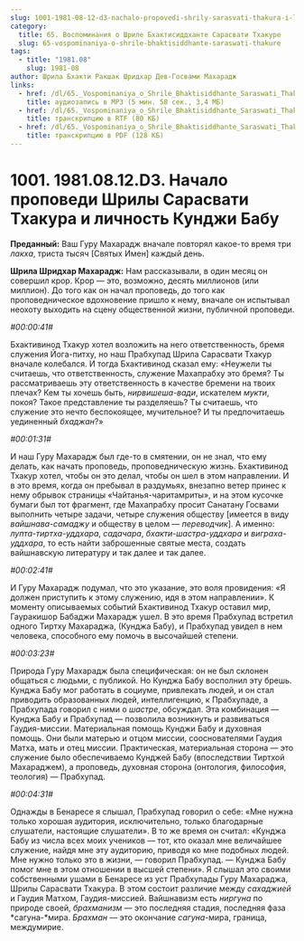 ```yaml
---
slug: 1001-1981-08-12-d3-nachalo-propovedi-shrily-sarasvati-thakura-i-lichnost-kundzhi-babu
category:
  title: 65. Воспоминания о Шриле Бхактисиддханте Сарасвати Тхакуре
  slug: 65-vospominaniya-o-shrile-bhaktisiddhante-saraswati-thakure
tags:
  - title: "1981.08"
    slug: 1981-08
author: Шрила Бхакти Ракшак Шридхар Дев-Госвами Махарадж
links:
  - href: /dl/65._Vospominaniya_o_Shrile_Bhaktisiddhante_Saraswati_Thakure/1001_1981.08.12.D3_SridharMj_Nachalo_propovedi_Shrily_Sarasvati_Thakura_i_lichnost_Kundzhi_Babu.mp3
    title: аудиозапись в MP3 (5 мин. 58 сек., 3,4 МБ)
  - href: /dl/65._Vospominaniya_o_Shrile_Bhaktisiddhante_Saraswati_Thakure/1001_1981.08.12.D3_SridharMj_Nachalo_propovedi_Shrily_Sarasvati_Thakura_i_lichnost_Kundzhi_Babu.rtf
    title: транскрипцию в RTF (80 КБ)
  - href: /dl/65._Vospominaniya_o_Shrile_Bhaktisiddhante_Saraswati_Thakure/1001_1981.08.12.D3_SridharMj_Nachalo_propovedi_Shrily_Sarasvati_Thakura_i_lichnost_Kundzhi_Babu.pdf
    title: транскрипцию в PDF (128 КБ)
---
```


# 1001. 1981.08.12.D3. Начало проповеди Шрилы Сарасвати Тхакура и личность Кунджи Бабу

**Преданный:** Ваш Гуру Махарадж вначале повторял какое-то время три *лакха*, триста тысяч [Святых Имен] каждый день.

**Шрила Шридхар Махарадж:** Нам рассказывали, в один месяц он совершил крор. Крор — это, возможно, десять миллионов (или миллион). До того как он начал проповедь, до того как проповедническое вдохновение пришло к нему, вначале он испытывал неохоту выходить на сцену общественной жизни, публичной проповеди.

*#00:00:41#*

Бхактивинод Тхакур хотел возложить на него ответственность, бремя служения Йога-питху, но наш Прабхупад Шрила Сарасвати Тхакур вначале колебался. И тогда Бхактивинод сказал ему: «Неужели ты считаешь, что ответственность, служение Махапрабху это бремя? Ты рассматриваешь эту ответственность в качестве бремени на твоих плечах? Кем ты хочешь быть, *нирвишеша-вади*, искателем *мукти*, покоя? Такое представление ты разделяешь? Ты считаешь, что служение это нечто беспокоящее, мучительное? И ты предпочитаешь уединенный *бхаджан*?»

*#00:01:31#*

И наш Гуру Махарадж был где-то в смятении, он не знал, что ему делать, как начать проповедь, проповедническую жизнь. Бхактивинод Тхакур хотел, чтобы он это делал, чтобы он шел в этом направлении. И в это время, когда он пребывал в раздумьях, внезапно ветер принес к нему обрывок страницы «Чайтанья-чаритамриты», и на этом кусочке бумаги был тот фрагмент, где Махапрабху просит Санатану Госвами выполнить четыре задачи, четыре служения обществу [имеется в виду *вайшнава-самаджу* и обществу в целом — *переводчик*]. А именно: *лупта-тиртха-уддхара*, *садачара*, *бхакти-шастра-уддхара* и *виграха-уддхара*, то есть найти заброшенные святые места, создать вайшнавскую литературу и так далее и так далее.

*#00:02:41#*

И Гуру Махарадж подумал, что это указание, это воля провидения: «Я должен приступить к этому служению, идя в этом направлении». К моменту описываемых событий Бхактивинод Тхакур оставил мир, Гауракишор Бабаджи Махарадж ушел. В это время Прабхупад встретил одного Тиртху Махараджа, (Кунджа Бабу), и Прабхупад увидел в нем человека, способного ему помочь в высочайшей степени.

*#00:03:23#*

Природа Гуру Махарадж была специфическая: он не был склонен общаться с людьми, с публикой. Но Кунджа Бабу восполнил эту брешь. Кунджа Бабу мог работать в социуме, привлекать людей, и он стал приводить образованных людей, интеллигенцию, к Прабхупаде, а Прабхупада говорил с ними о *шастре*, обсуждал. Эта комбинация — Кунджа Бабу и Прабхупад — позволила возникнуть и развиваться Гаудия-миссии. Материальная помощь Кунджи Бабу и духовная помощь. Они были матерью и отцом миссии, сооснователями Гаудия Матха, мать и отец миссии. Практическая, материальная сторона — это служение было обеспечиваемо Кунджей Бабу (впоследствии Тиртхой Махараджем), а проповедь, духовная сторона (онтология, философия, теология) — Прабхупад.

*#00:04:31#*

Однажды в Бенаресе я слышал, Прабхупад говорил о себе: «Мне нужна только хорошая аудитория, исключительно, только благодарные слушатели, настоящие слушатели». В то же время он считал: «Кунджа Бабу из числа всех моих учеников — тот, кто оказал мне величайшее служение, найдя мне эту аудиторию, приводя ко мне подобных людей. Мне нужно только это в жизни, — говорил Прабхупад. — Кунджа Бабу помог мне в этом отношении в высшей степени». Я слышал это своими собственными ушами в Бенаресе из уст Прабхупады Гуру Махараджа, Шрилы Сарасвати Тхакура. В этом состоит различие между *сахаджией* и Гаудия Матхом, Гаудия-миссией. Вайшнавизм есть *ниргуна* по природе своей, *брахманизм* — это последняя стадия, последняя фаза *сагуна-*мира. *Брахман* — это окончание *сагуна*-мира, граница, междумирие.


